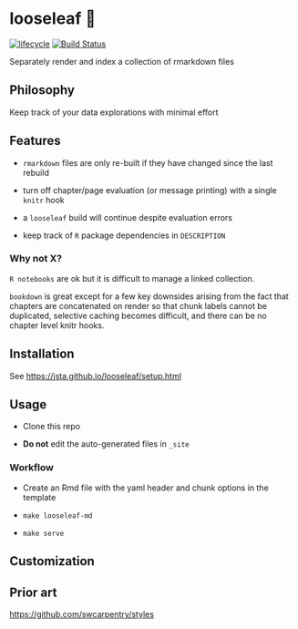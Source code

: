 # looseleaf :leaves:

[![lifecycle](https://img.shields.io/badge/lifecycle-maturing-blue.svg)](https://www.tidyverse.org/lifecycle/#maturing)
[![Build Status](https://travis-ci.com/jsta/looseleaf.svg?branch=gh-pages)](https://travis-ci.com/jsta/looseleaf)

Separately render and index a collection of rmarkdown files

## Philosophy 

Keep track of your data explorations with minimal effort

## Features

* `rmarkdown` files are only re-built if they have changed since the last rebuild

* turn off chapter/page evaluation (or message printing) with a single `knitr` hook

* a `looseleaf` build will continue despite evaluation errors

* keep track of `R` package dependencies in `DESCRIPTION`

### Why not X?

`R notebooks` are ok but it is difficult to manage a linked collection.

`bookdown` is great except for a few key downsides arising from the fact that chapters are concatenated on render so that chunk labels cannot be duplicated, selective caching becomes difficult, and there can be no chapter level knitr hooks.

## Installation

See https://jsta.github.io/looseleaf/setup.html

## Usage

* Clone this repo

* **Do not** edit the auto-generated files in `_site`

### Workflow

* Create an Rmd file with the yaml header and chunk options in the template

* `make looseleaf-md`

* `make serve`

## Customization

## Prior art

https://github.com/swcarpentry/styles
